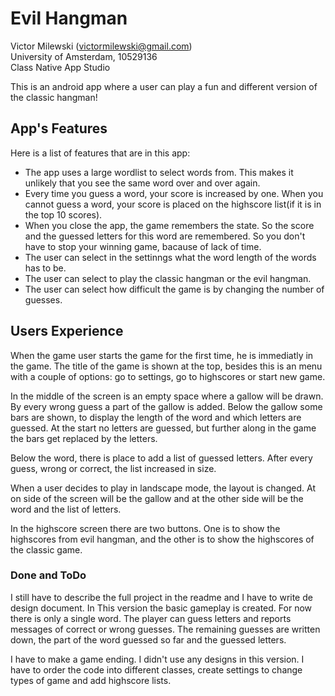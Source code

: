 # Evil Hangman
Victor Milewski (victormilewski@gmail.com)  
University of Amsterdam, 10529136  
Class Native App Studio  

This is an android app where a user can play a fun and different version of the classic hangman!

## App's Features
Here is a list of features that are in this app:
* The app uses a large wordlist to select words from. This makes it unlikely that you see the same word over and over again.
* Every time you guess a word, your score is increased by one. When you cannot guess a word, your score is placed on the highscore list(if it is in the top 10 scores).
* When you close the app, the game remembers the state. So the score and the guessed letters for this word are remembered. So you don't have to stop your winning game, bacause of lack of time. 
* The user can select in the settinngs what the word length of the words has to be. 
* The user can select to play the classic hangman or the evil hangman.
* The user can select how difficult the game is by changing the number of guesses.  

## Users Experience
When the game user starts the game for the first time, he is immediatly in the game. The title of the game is shown at the top, besides this is an menu with a couple of options: go to settings, go to highscores or start new game.  

In the middle of the screen is an empty space where a gallow will be drawn. By every wrong guess a part of the gallow is added. Below the gallow some bars are shown, to display the length of the word and which letters are guessed. At the start no letters are guessed, but further along in the game the bars get replaced by the letters.  

Below the word, there is place to add a list of guessed letters. After every guess, wrong or correct, the list increased in size.  

When a user decides to play in landscape mode, the layout is changed. At on side of the screen will be the gallow and at the other side will be the word and the list of letters.  

In the highscore screen there are two buttons. One is to show the highscores from evil hangman, and the other is to show the highscores of the classic game. 

### Done and ToDo
I still have to describe the full project in the readme and I have to write de design document. 
In This version the basic gameplay is created. For now there is only a single word. The player can guess letters and reports messages of correct or wrong guesses. The remaining guesses are written down, the part of the word guessed so far and the guessed letters.  

I have to make a game ending. I didn't use any designs in this version. I have to order the code into different classes, create settings to change types of game and add highscore lists. 
